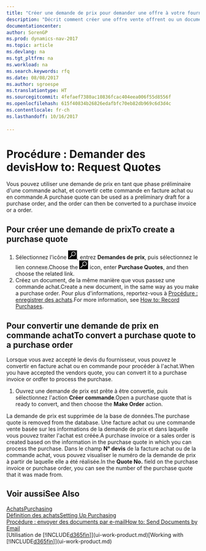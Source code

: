 ```yaml
---
title: "Créer une demande de prix pour demander une offre à votre fournisseur"
description: "Décrit comment créer une offre vente offrent ou un document de demande de proposition pour enregistrer votre offre à un client pour vendre des produits dans certaines conditions."
documentationcenter: 
author: SorenGP
ms.prod: dynamics-nav-2017
ms.topic: article
ms.devlang: na
ms.tgt_pltfrm: na
ms.workload: na
ms.search.keywords: rfq
ms.date: 08/08/2017
ms.author: sgroespe
ms.translationtype: HT
ms.sourcegitcommit: 4fefaef7380ac10836fcac404eea006f55d8556f
ms.openlocfilehash: 615f40834b26826edafbfc70eb82db969c6d3d4c
ms.contentlocale: fr-ch
ms.lasthandoff: 10/16/2017

---
```

# <a name="how-to-request-quotes"></a><span data-ttu-id="dddac-103">Procédure : Demander des devis</span><span class="sxs-lookup"><span data-stu-id="dddac-103">How to: Request Quotes</span></span>
<span data-ttu-id="dddac-104">Vous pouvez utiliser une demande de prix en tant que phase préliminaire d'une commande achat, et convertir cette commande en facture achat ou en commande.</span><span class="sxs-lookup"><span data-stu-id="dddac-104">A purchase quote can be used as a preliminary draft for a purchase order, and the order can then be converted to a purchase invoice or a order.</span></span>


## <a name="to-create-a-purchase-quote"></a><span data-ttu-id="dddac-105">Pour créer une demande de prix</span><span class="sxs-lookup"><span data-stu-id="dddac-105">To create a purchase quote</span></span>
1. <span data-ttu-id="dddac-106">Sélectionnez l'icône ![Page ou état pour la recherche](media/ui-search/search_small.png "Page ou état pour la recherche"), entrez **Demandes de prix**, puis sélectionnez le lien connexe.</span><span class="sxs-lookup"><span data-stu-id="dddac-106">Choose the ![Search for Page or Report](media/ui-search/search_small.png "Search for Page or Report icon") icon, enter **Purchase Quotes**, and then choose the related link.</span></span>
2. <span data-ttu-id="dddac-107">Créez un document, de la même manière que vous passez une commande achat.</span><span class="sxs-lookup"><span data-stu-id="dddac-107">Create a new document, in the same way as you make a purchase order.</span></span> <span data-ttu-id="dddac-108">Pour plus d'informations, reportez-vous à [Procédure : enregistrer des achats](purchasing-how-record-purchases.md).</span><span class="sxs-lookup"><span data-stu-id="dddac-108">For more information, see [How to: Record Purchases](purchasing-how-record-purchases.md).</span></span>

## <a name="to-convert-a-purchase-quote-to-a-purchase-order"></a><span data-ttu-id="dddac-109">Pour convertir une demande de prix en commande achat</span><span class="sxs-lookup"><span data-stu-id="dddac-109">To convert a purchase quote to a purchase order</span></span>
<span data-ttu-id="dddac-110">Lorsque vous avez accepté le devis du fournisseur, vous pouvez le convertir en facture achat ou en commande pour procéder à l'achat.</span><span class="sxs-lookup"><span data-stu-id="dddac-110">When you have accepted the vendors quote, you can convert it to a purchase invoice or ordfer to process the purchase.</span></span>

1. <span data-ttu-id="dddac-111">Ouvrez une demande de prix est prête à être convertie, puis sélectionnez l'action **Créer commande**.</span><span class="sxs-lookup"><span data-stu-id="dddac-111">Open a purchase quote that is ready to convert, and then choose the **Make Order** action.</span></span>

<span data-ttu-id="dddac-112">La demande de prix est supprimée de la base de données.</span><span class="sxs-lookup"><span data-stu-id="dddac-112">The purchase quote is removed from the database.</span></span> <span data-ttu-id="dddac-113">Une facture achat ou une commande vente basée sur les informations de la demande de prix et dans laquelle vous pouvez traiter l'achat est créée.</span><span class="sxs-lookup"><span data-stu-id="dddac-113">A purchase invoice or a sales order is created based on the information in the purchase quote in which you can process the purchase.</span></span> <span data-ttu-id="dddac-114">Dans le champ **N° devis** de la facture achat ou de la commande achat, vous pouvez visualiser le numéro de la demande de prix à partir de laquelle elle a été réalisée.</span><span class="sxs-lookup"><span data-stu-id="dddac-114">In the **Quote No.** field on the purchase invoice or purchase order, you can see the number of the purchase quote that it was made from.</span></span>

## <a name="see-also"></a><span data-ttu-id="dddac-115">Voir aussi</span><span class="sxs-lookup"><span data-stu-id="dddac-115">See Also</span></span>
[<span data-ttu-id="dddac-116">Achats</span><span class="sxs-lookup"><span data-stu-id="dddac-116">Purchasing</span></span>](purchasing-manage-purchasing.md)  
[<span data-ttu-id="dddac-117">Définition des achats</span><span class="sxs-lookup"><span data-stu-id="dddac-117">Setting Up Purchasing</span></span>](purchasing-setup-purchasing.md)  
[<span data-ttu-id="dddac-118">Procédure : envoyer des documents par e-mail</span><span class="sxs-lookup"><span data-stu-id="dddac-118">How to: Send Documents by Email</span></span>](ui-how-send-documents-email.md)  
<span data-ttu-id="dddac-119">[Utilisation de [!INCLUDE[d365fin](includes/d365fin_md.md)]](ui-work-product.md)</span><span class="sxs-lookup"><span data-stu-id="dddac-119">[Working with [!INCLUDE[d365fin](includes/d365fin_md.md)]](ui-work-product.md)</span></span>

